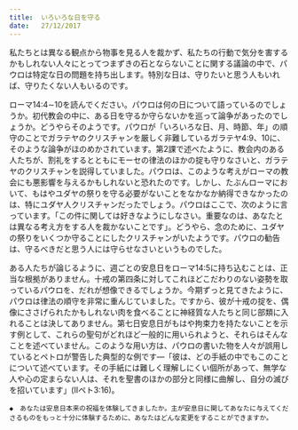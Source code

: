 ```yaml
---
title:  いろいろな日を守る
date:   27/12/2017
---
```


私たちとは異なる観点から物事を見る人を裁かず、私たちの行動で気分を害するかもしれない人々にとってつまずきの石とならないことに関する議論の中で、パウロは特定な日の問題を持ち出します。特別な日は、守りたいと思う人もいれば、守りたくない人もいるのです。

ローマ14:4∼10を読んでください。パウロは何の日について語っているのでしょうか。初代教会の中に、ある日を守るか守らないかを巡って論争があったのでしょうか。どうやらそのようです。パウロが「いろいろな日、月、時節、年」の順守のことでガラテヤのクリスチャンを厳しく非難しているガラテヤ4:9、10に、そのような論争がほのめかされています。第2課で述べたように、教会内のある人たちが、割礼をするとともにモーセの律法のほかの掟も守りなさいと、ガラテヤのクリスチャンを説得していました。パウロは、このような考えがローマの教会にも悪影響を与えるかもしれないと恐れたのです。しかし、たぶんローマにおいて、もはやユダヤの祭りを守る必要がないことをなかなか納得できなかったのは、特にユダヤ人クリスチャンだったでしょう。パウロはここで、次のように言っています。「この件に関しては好きなようにしなさい。重要なのは、あなたとは異なる考え方をする人を裁かないことです」。どうやら、念のために、ユダヤの祭りをいくつか守ることにしたクリスチャンがいたようです。パウロの勧告は、守るべきだと思う人には守らせなさいというものでした。

ある人たちが論じるように、週ごとの安息日をローマ14:5に持ち込むことは、正当な根拠がありません。十戒の第四条に対してこれほどこだわりのない姿勢を取っているパウロを、だれが想像できるでしょうか。今期ずっと見てきたように、パウロは律法の順守を非常に重んじていました。ですから、彼が十戒の掟を、偶像にささげられたかもしれない肉を食べることに神経質な人たちと同じ部類に入れることは決してありません。第七日安息日がもはや拘束力を持たないことを示す例として、これらの聖句がどれほど一般的に用いられようと、それらはそんなことを述べていません。このような用い方は、パウロの書いた物を人々が誤用しているとペトロが警告した典型的な例です―「彼は、どの手紙の中でもこのことについて述べています。その手紙には難しく理解しにくい個所があって、無学な人や心の定まらない人は、それを聖書のほかの部分と同様に曲解し、自分の滅びを招いています」(IIペト3:16)。

`◆　あなたは安息日本来の祝福を体験してきましたか。主が安息日に関してあなたに与えてくださるものをもっと十分に体験するために、あなたはどんな変更をすることができますか。`
